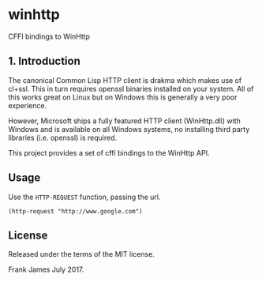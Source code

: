 # winhttp
CFFI bindings to WinHttp

## 1. Introduction
The canonical Common Lisp HTTP client is drakma which makes use of cl+ssl. This in turn
requires openssl binaries installed on your system. All of this works great on Linux
but on Windows this is generally a very poor experience.

However, Microsoft ships a fully featured HTTP client (WinHttp.dll) with Windows and is available
on all Windows systems, no installing third party libraries (i.e. openssl) is required.

This project provides a set of cffi bindings to the WinHttp API.

## Usage

Use the `HTTP-REQUEST` function, passing the url.

```
(http-request "http://www.google.com")
```

## License

Released under the terms of the MIT license.

Frank James
July 2017.
